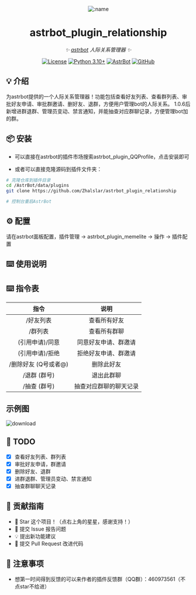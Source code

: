 
<div align="center">

![:name](https://count.getloli.com/@astrbot_plugin_relationship?name=astrbot_plugin_relationship&theme=minecraft&padding=6&offset=0&align=top&scale=1&pixelated=1&darkmode=auto)

# astrbot_plugin_relationship

_✨ [astrbot](https://github.com/AstrBotDevs/AstrBot) 人际关系管理器 ✨_  

[![License](https://img.shields.io/badge/License-MIT-green.svg)](https://opensource.org/licenses/MIT)
[![Python 3.10+](https://img.shields.io/badge/Python-3.10%2B-blue.svg)](https://www.python.org/)
[![AstrBot](https://img.shields.io/badge/AstrBot-3.4%2B-orange.svg)](https://github.com/Soulter/AstrBot)
[![GitHub](https://img.shields.io/badge/作者-Zhalslar-blue)](https://github.com/Zhalslar)

</div>

## 💡 介绍

为astrbot提供的一个人际关系管理器！功能包括查看好友列表、查看群列表、审批好友申请、审批群邀请、删好友、退群，方便用户管理bot的人际关系。
1.0.6后新增进群退群、管理员变动、禁言通知，并能抽查对应群聊记录，方便管理bot加的群。

## 📦 安装

- 可以直接在astrbot的插件市场搜索astrbot_plugin_QQProfile，点击安装即可  

- 或者可以直接克隆源码到插件文件夹：

```bash
# 克隆仓库到插件目录
cd /AstrBot/data/plugins
git clone https://github.com/Zhalslar/astrbot_plugin_relationship

# 控制台重启AstrBot
```

## ⚙️ 配置

请在astrbot面板配置，插件管理 -> astrbot_plugin_memelite -> 操作 -> 插件配置

## ⌨️ 使用说明

## ⌨️ 指令表

|     指令      |                    说明                    |
|:-------------:|:-----------------------------------------------:|
| /好友列表       | 查看所有好友 |
| /群列表  | 查看所有群聊    |
| (引用申请)/同意     |   同意好友申请、群邀请      |
| (引用申请)/拒绝     |   拒绝好友申请、群邀请      |
| /删除好友 (Q号或者@) |   删除此好友              |
| /退群 (群号)         |   退出此群聊              |
| /抽查 (群号)         |   抽查对应群聊的聊天记录         |

## 示例图

![download](https://github.com/user-attachments/assets/656ee439-a215-4aae-8ddd-96fad9067e6a)


## 🤝 TODO

- [x] 查看好友列表、群列表
- [x] 审批好友申请，群邀请
- [x] 删除好友、退群
- [x] 进群退群、管理员变动、禁言通知
- [x] 抽查群聊聊天记录

## 👥 贡献指南

- 🌟 Star 这个项目！（点右上角的星星，感谢支持！）
- 🐛 提交 Issue 报告问题
- 💡 提出新功能建议
- 🔧 提交 Pull Request 改进代码

## 📌 注意事项

- 想第一时间得到反馈的可以来作者的插件反馈群（QQ群）：460973561（不点star不给进）
